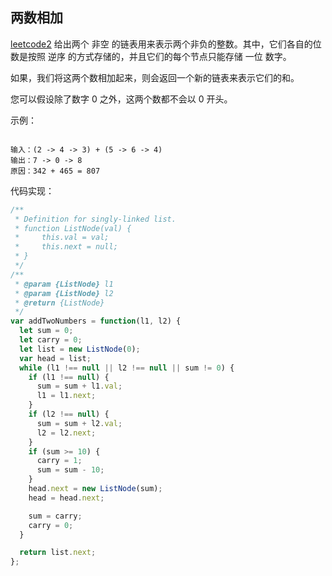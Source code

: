 ## 两数相加

[leetcode2](https://leetcode.com/problems/add-two-numbers/)
给出两个 非空 的链表用来表示两个非负的整数。其中，它们各自的位数是按照 逆序 的方式存储的，并且它们的每个节点只能存储 一位 数字。

如果，我们将这两个数相加起来，则会返回一个新的链表来表示它们的和。

您可以假设除了数字 0 之外，这两个数都不会以 0 开头。

示例：

```

输入：(2 -> 4 -> 3) + (5 -> 6 -> 4)
输出：7 -> 0 -> 8
原因：342 + 465 = 807
```

代码实现：

```js
/**
 * Definition for singly-linked list.
 * function ListNode(val) {
 *     this.val = val;
 *     this.next = null;
 * }
 */
/**
 * @param {ListNode} l1
 * @param {ListNode} l2
 * @return {ListNode}
 */
var addTwoNumbers = function(l1, l2) {
  let sum = 0;
  let carry = 0;
  let list = new ListNode(0);
  var head = list;
  while (l1 !== null || l2 !== null || sum != 0) {
    if (l1 !== null) {
      sum = sum + l1.val;
      l1 = l1.next;
    }
    if (l2 !== null) {
      sum = sum + l2.val;
      l2 = l2.next;
    }
    if (sum >= 10) {
      carry = 1;
      sum = sum - 10;
    }
    head.next = new ListNode(sum);
    head = head.next;

    sum = carry;
    carry = 0;
  }

  return list.next;
};
```
